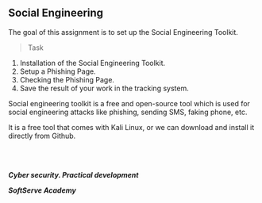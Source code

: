 ## Social Engineering

The goal of this assignment is to set up the Social Engineering Toolkit.

>Task
1. Installation of the Social Engineering Toolkit.
2. Setup a Phishing Page.
3. Checking the Phishing Page.
4. Save the result of your work in the tracking system.

Social engineering toolkit is a free and open-source tool which is used for social engineering attacks like phishing, sending SMS, faking phone, etc.

It is a free tool that comes with Kali Linux, or we can download and install it directly from Github.

<br/><br/>

_**Cyber security. Practical development**_ 

_**SoftServe Academy**_

<br/>
